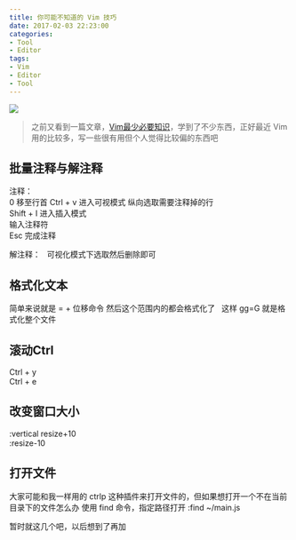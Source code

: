```yaml
---
title: 你可能不知道的 Vim 技巧
date: 2017-02-03 22:23:00
categories:
- Tool
- Editor
tags: 
- Vim
- Editor
- Tool
---
```


![](https://i1.wp.com/wp.laravel-news.com/wp-content/uploads/2016/09/vim8.png?resize=2200%2C1125)

> 之前又看到一篇文章，[Vim最少必要知识](http://www.jianshu.com/p/881a168d454a)，学到了不少东西，正好最近 Vim 用的比较多，写一些很有用但个人觉得比较偏的东西吧

<!-- more -->

## 批量注释与解注释

注释：  
0 移至行首
Ctrl + v 进入可视模式  纵向选取需要注释掉的行  
Shift + I 进入插入模式  
输入注释符  
Esc 完成注释

解注释：  
可视化模式下选取然后删除即可


## 格式化文本  
简单来说就是  = + 位移命令 然后这个范围内的都会格式化了  
这样 gg=G 就是格式化整个文件

## 滚动Ctrl  
Ctrl + y  
Ctrl + e

## 改变窗口大小
:vertical resize+10  
:resize-10

## 打开文件  
大家可能和我一样用的 ctrlp 这种插件来打开文件的，但如果想打开一个不在当前目录下的文件怎么办
使用 find 命令，指定路径打开
:find ~/main.js

暂时就这几个吧，以后想到了再加
